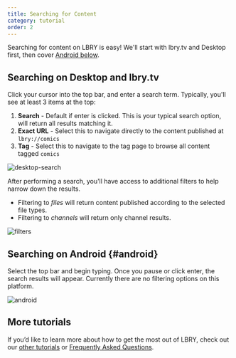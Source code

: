 ```yaml
---
title: Searching for Content
category: tutorial
order: 2
---
```


Searching for content on LBRY is easy! We'll start with lbry.tv and Desktop first, then cover [Android below](#android).

## Searching on Desktop and lbry.tv

Click your cursor into the top bar, and enter a search term. Typically, you'll see at least 3 items at the top:
1. **Search** - Default if enter is clicked. This is your typical search option, will return all results matching it.
2. **Exact URL** - Select this to navigate directly to the content published at `lbry://comics`
3. **Tag** - Select this to navigate to the tag page to browse all content tagged `comics`

![desktop-search](https://spee.ch/a/search-term.png)

After performing a search, you'll have access to additional filters to help narrow down the results.
- Filtering to _files_ will return content published according to the selected file types.  
- Filtering to _channels_ will return only channel results.

![filters](https://spee.ch/c/search-filters.png)

## Searching on Android {#android}

Select the top bar and begin typing. Once you pause or click enter, the search results will appear. Currently there are no filtering options on this platform.

![android](https://spee.ch/3/Search-android)

## More tutorials

If you’d like to learn more about how to get the most out of LBRY, check out our [other tutorials](https://lbry.com/faq?category=tutorial) or [Frequently Asked Questions](https://lbry.com/faq).
